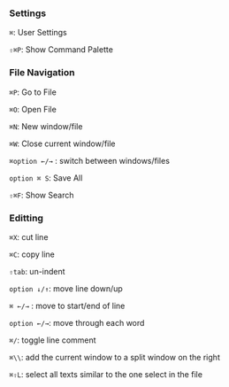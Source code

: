 ### Settings

`⌘`: User Settings

`⇧⌘P`: Show Command Palette

### File Navigation

`⌘P`: Go to File

`⌘O`: Open File

`⌘N`: New window/file

`⌘W`: Close current window/file

`⌘option ←/→` : switch between windows/files

`option ⌘ S`: Save All

`⇧⌘F`: Show Search

### Editting

`⌘X`: cut line

`⌘C`: copy line

`⇧tab`: un-indent

`option ↓/↑`: move line down/up

`⌘ ←/→` : move to start/end of line

`option ←/→`: move through each word

`⌘/`: toggle line comment

`⌘\\`: add the current window to a split window on the right

`⌘⇧L`: select all texts similar to the one select in the file
